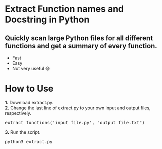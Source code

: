 # Extract Function names and Docstring in Python
## Quickly scan large Python files for all different functions and get a summary of every function.
* Fast
* Easy
* Not very useful 😅

# How to Use
<b>1.</b> Download extract.py. <br>
<b>2.</b> Change the last line of extract.py to your own input and output files, respectively.
   <pre>extract_functions('input_file.py', "output_file.txt")</pre>
<b>3.</b> Run the script.
   <pre>python3 extract.py</pre>
